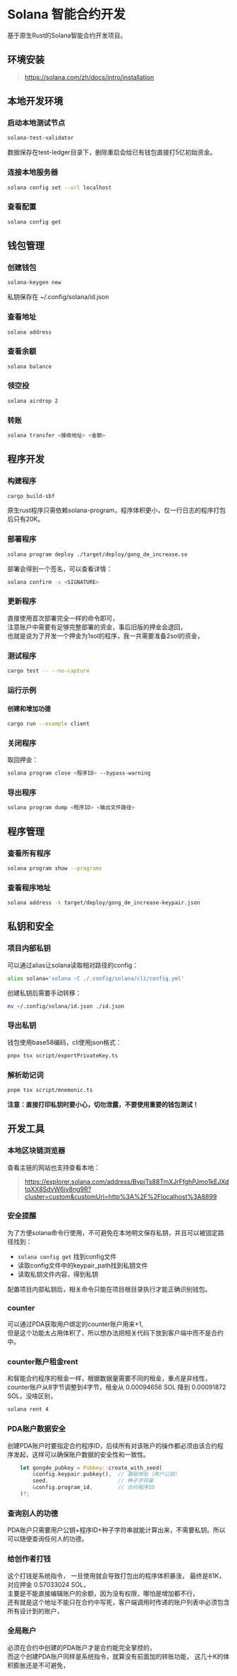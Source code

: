 # Solana 智能合约开发

基于原生Rust的Solana智能合约开发项目。

## 环境安装

> https://solana.com/zh/docs/intro/installation

## 本地开发环境

### 启动本地测试节点

```bash
solana-test-validator
```

数据保存在test-ledger目录下，删除重启会给已有钱包直接打5亿初始资金。

### 连接本地服务器

```bash
solana config set --url localhost
```

### 查看配置

```bash
solana config get
```

## 钱包管理

### 创建钱包

```bash
solana-keygen new
```

私钥保存在 ~/.config/solana/id.json

### 查看地址

```bash
solana address
```

### 查看余额

```bash
solana balance
```

### 领空投

```bash
solana airdrop 2
```

### 转账

```bash
solana transfer <接收地址> <金额>
```

## 程序开发

### 构建程序

```bash
cargo build-sbf
```

原生rust程序只需依赖solana-program，程序体积更小，仅一行日志的程序打包后只有20K。

### 部署程序

```bash
solana program deploy ./target/deploy/gong_de_increase.so
```

部署会得到一个签名，可以查看详情：

```bash
solana confirm -v <SIGNATURE>
```

### 更新程序

直接使用首次部署完全一样的命令即可，  
注意账户中需要有足够完整部署的资金，事后旧版的押金会退回，  
也就是说为了开发一个押金为1sol的程序，我一共需要准备2sol的资金，  

### 测试程序

```bash
cargo test -- --no-capture
```

### 运行示例

#### 创建和增加功德
```bash
cargo run --example client
```

### 关闭程序

取回押金：

```bash
solana program close <程序ID> --bypass-warning
```

### 导出程序

```bash
solana program dump <程序ID> <输出文件路径>
```

## 程序管理

### 查看所有程序

```bash
solana program show --programs
```

### 查看程序地址

```bash
solana address -k target/deploy/gong_de_increase-keypair.json
```

## 私钥和安全

### 项目内部私钥

可以通过alias让solana读取相对路径的config：

```bash
alias solana='solana -C ./.config/solana/cli/config.yml'
```

创建私钥后需要手动转移：

```bash
mv ~/.config/solana/id.json ./id.json
```

### 导出私钥

钱包使用base58编码，cli使用json格式：

```bash
pnpx tsx script/exportPrivateKey.ts
```

### 解析助记词

```bash
pnpm tsx script/mnemonic.ts
```

**注意：直接打印私钥时要小心，切勿泄露，不要使用重要的钱包测试！**

## 开发工具

### 本地区块链浏览器

查看主链的网站也支持查看本地：
> https://explorer.solana.com/address/BvpjTs88TmXJrFfghPJmo1kEJXdtqXX8SdvW6jv8ng9R?cluster=custom&customUrl=http%3A%2F%2Flocalhost%3A8899

### 安全提醒

为了方便solana命令行使用，不可避免在本地明文保存私钥，并且可以被固定路径找到：
- `solana config get` 找到config文件
- 读取config文件中的keypair_path找到私钥文件  
- 读取私钥文件内容，得到私钥

配置项目内部私钥后，相关命令只能在项目根目录执行才能正确识别钱包。

### counter

可以通过PDA获取用户绑定的counter账户用来+1,  
但是这个功能太占用体积了，所以想办法把相关代码下放到客户端中而不是合约中。  

### counter账户租金rent

和智能合约程序的租金一样，根据数据量需要不同的租金，重点是非线性，  
counter账户从8字节调整到4字节，租金从 0.00094656 SOL 降到 0.00091872 SOL，没啥区别，  

```bash
solana rent 4
```

### PDA账户数据安全

创建PDA账户时要指定合约程序ID，后续所有对该账户的操作都必须由该合约程序发起，这样可以确保账户数据的安全性和一致性。  
```rust
    let gongde_pubkey = Pubkey::create_with_seed(
        &config.keypair.pubkey(),  // 基础地址（用户公钥）
        seed,                      // 种子字符串
        &config.program_id,        // 合约程序ID
    )?;
```

### 查询别人的功德

PDA账户只需要用户公钥+程序ID+种子字符串就能计算出来，不需要私钥。所以可以随便查询任何人的功德。  

### 给创作者打钱

这个打钱是系统指令， 一旦使用就会导致打包出的程序体积暴涨， 最终是81K，对应押金 0.57033024 SOL，  
主要是不能直接编辑账户的余额，因为没有权限，哪怕是增加都不行，  
还有就是这个地址不能只在合约中写死，客户端调用时传递的账户列表中必须包含所有设计到的账户，  

### 全局账户

必须在合约中创建的PDA账户才是合约能完全掌控的，  
而这个创建PDA账户同样是系统指令，就算没有前面加的转账功能， 这几十K的体积膨胀还是不可避免，  
